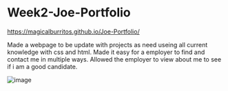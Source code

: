 # Week2-Joe-Portfolio
 
 https://magicalburritos.github.io/Joe-Portfolio/
 
 Made a webpage to be update with projects as need useing all current knowledge with css and html.
 Made it easy for a employer to find and contact me in multiple ways.
 Allowed the employer to view about me to see if i am a good candidate.
 
![image](https://user-images.githubusercontent.com/91814720/141533630-cd7026d0-07e2-42e0-8a8c-be4d2fcf3781.png)



